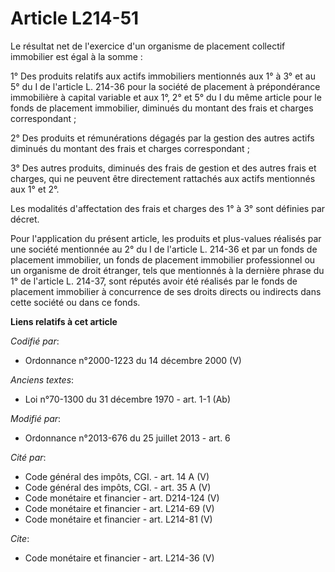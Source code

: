 # Article L214-51

Le résultat net de l'exercice d'un organisme de placement collectif immobilier est égal à la somme : 

1° Des produits relatifs aux actifs immobiliers mentionnés aux 1° à 3° et au 5° du I de l'article L. 214-36 pour la société
de placement à prépondérance immobilière à capital variable et aux 1°, 2° et 5° du I du même article pour le fonds de
placement immobilier, diminués du montant des frais et charges correspondant ; 

2° Des produits et rémunérations dégagés par la gestion des autres actifs diminués du montant des frais et charges
correspondant ; 

3° Des autres produits, diminués des frais de gestion et des autres frais et charges, qui ne peuvent être directement
rattachés aux actifs mentionnés aux 1° et 2°. 

Les modalités d'affectation des frais et charges des 1° à 3° sont définies par décret. 

Pour l'application du présent article, les produits et plus-values réalisés par une société mentionnée au 2° du I de
l'article L. 214-36 et par un fonds de placement immobilier, un fonds de placement immobilier professionnel ou un organisme
de droit étranger, tels que mentionnés à la dernière phrase du 1° de l'article L. 214-37, sont réputés avoir été réalisés par
le fonds de placement immobilier à concurrence de ses droits directs ou indirects dans cette société ou dans ce fonds.

**Liens relatifs à cet article**

_Codifié par_:

  - Ordonnance n°2000-1223 du 14 décembre 2000 (V)

_Anciens textes_:

  - Loi n°70-1300 du 31 décembre 1970 - art. 1-1 (Ab)

_Modifié par_:

  - Ordonnance n°2013-676 du 25 juillet 2013 - art. 6

_Cité par_:

  - Code général des impôts, CGI. - art. 14 A (V)
  - Code général des impôts, CGI. - art. 35 A (V)
  - Code monétaire et financier - art. D214-124 (V)
  - Code monétaire et financier - art. L214-69 (V)
  - Code monétaire et financier - art. L214-81 (V)

_Cite_:

  - Code monétaire et financier - art. L214-36 (V)

